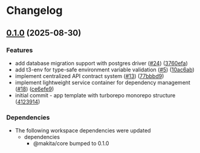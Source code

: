 # Changelog

## [0.1.0](https://github.com/e7h4n/makita/compare/web-v0.0.1...web-v0.1.0) (2025-08-30)


### Features

* add database migration support with postgres driver ([#24](https://github.com/e7h4n/makita/issues/24)) ([3760efa](https://github.com/e7h4n/makita/commit/3760efae5a3cb47a6dfa56e13507dcddb58b92b6))
* add t3-env for type-safe environment variable validation ([#5](https://github.com/e7h4n/makita/issues/5)) ([10ac6ab](https://github.com/e7h4n/makita/commit/10ac6ab67e654b6fa8aeef8e6c63649f003f5656))
* implement centralized API contract system ([#13](https://github.com/e7h4n/makita/issues/13)) ([77bbbd9](https://github.com/e7h4n/makita/commit/77bbbd913b52341a7720e9bb711d889253d9681a))
* implement lightweight service container for dependency management ([#18](https://github.com/e7h4n/makita/issues/18)) ([ce6efe9](https://github.com/e7h4n/makita/commit/ce6efe9df914c0e2bc8de3ccc7a0af114a2b4037))
* initial commit - app template with turborepo monorepo structure ([4123914](https://github.com/e7h4n/makita/commit/41239143cdaea284f55a02c89fde348c2e3b53ff))


### Dependencies

* The following workspace dependencies were updated
  * dependencies
    * @makita/core bumped to 0.1.0
